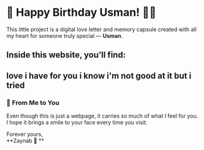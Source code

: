 # 🎉 Happy Birthday Usman! 🎂💖

This little project is a digital love letter and memory capsule created with all my heart for someone truly special — **Usman**.

Inside this website, you’ll find:
-----
love i have for you i know i'm not good at it but i tried 
-----
### 💌 From Me to You
Even though this is just a webpage, it carries so much of what I feel for you.  
I hope it brings a smile to your face every time you visit.

Forever yours,  
**Zaynab 💖 **

